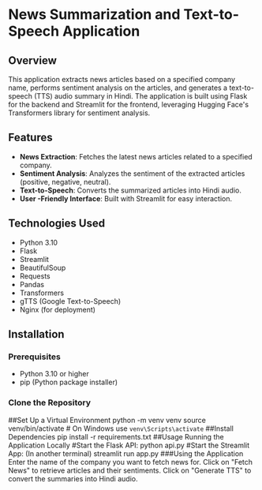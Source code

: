 # News Summarization and Text-to-Speech Application

## Overview

This application extracts news articles based on a specified company name, performs sentiment analysis on the articles, and generates a text-to-speech (TTS) audio summary in Hindi. The application is built using Flask for the backend and Streamlit for the frontend, leveraging Hugging Face's Transformers library for sentiment analysis.

## Features

- **News Extraction**: Fetches the latest news articles related to a specified company.
- **Sentiment Analysis**: Analyzes the sentiment of the extracted articles (positive, negative, neutral).
- **Text-to-Speech**: Converts the summarized articles into Hindi audio.
- **User -Friendly Interface**: Built with Streamlit for easy interaction.

## Technologies Used

- Python 3.10
- Flask
- Streamlit
- BeautifulSoup
- Requests
- Pandas
- Transformers
- gTTS (Google Text-to-Speech)
- Nginx (for deployment)

## Installation

### Prerequisites

- Python 3.10 or higher
- pip (Python package installer)

### Clone the Repository
##Set Up a Virtual Environment
python -m venv venv
source venv/bin/activate  # On Windows use `venv\Scripts\activate`
##Install Dependencies
pip install -r requirements.txt
##Usage
Running the Application Locally
#Start the Flask API:
python api.py
#Start the Streamlit App: (In another terminal)
streamlit run app.py
###Using the Application
Enter the name of the company you want to fetch news for.
Click on "Fetch News" to retrieve articles and their sentiments.
Click on "Generate TTS" to convert the summaries into Hindi audio.


